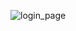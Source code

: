 ![login_page](https://github.com/bluelaned/Laravel_KuisionerAlumni/assets/43365136/5b78afcb-ba57-479d-bd46-a21cae04e944)
